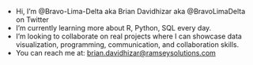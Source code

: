 - Hi, I’m @Bravo-Lima-Delta aka Brian Davidhizar aka @BravoLimaDelta on Twitter 
- I’m currently learning more about R, Python, SQL every day.
- I’m looking to collaborate on real projects where I can showcase data visualization, programming, communication, and collaboration skills.
- You can reach me at:  brian.davidhizar@ramseysolutions.com

<!---
Bravo-Lima-Delta/Bravo-Lima-Delta is a ✨ special ✨ repository because its `README.md` (this file) appears on your GitHub profile.
You can click the Preview link to take a look at your changes.
--->
